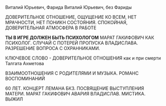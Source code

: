 Виталий Юрьевич, Фарида
Виталий Юрьевич, без Фариды

ДОВЕРИТЕЛЬНОЕ ОТНОШЕНИЕ, ОЩУЩЕНИЕ КО ВСЕМ, НЕТ МРАЧНОСТИ, НЕТ ПОНИКН СОСТОЯНИЯ.
СПОКОЙНАЯ, ДОВЕРИТЕЛЬНАЯ АТМОСФЕРА В РАБОТЕ

**ТЫ В ИГРЕ ДОЛЖЕН БЫТЬ ПСИХОЛОГОМ**
МАРАТ ГАКИФОВИЧ КАК ПСИХОЛОГ. СЛУЧАЙ С ПОТЕРЕЙ ПРОПУСКА ВЛАДИСЛАВА. РАЗРЕШЕНИЕ ВОПРОСА С ОХРАННИКАМИ. 

КЛЮЧЕВОЕ СЛОВО - ДОВЕРИТЕЛЬНОЕ ОТНОШЕНИЯ
как и при смерти Талгата Ахметова


ВЗАИМООТНОШЕНИЯ С РОДИТЕЛЯМИ И МУЗЫКА. РОМАНС ВОСПОМИНАНИЙ

60 ЛЕТ. КОНЦЕРТ ЛЕМАНА БКЗ. ПОСВЯЩЕНИЕ ВЫСТУПЛЕНИЯ МАТЕРИ. МАРАТ ГАКИФОВИЧ
АВАРИЯ ВЛАДИСЛАВ. МИСТИКА. ВЫЖИЛ


